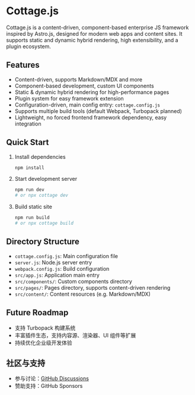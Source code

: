 # Cottage.js
Cottage.js is a content-driven, component-based enterprise JS framework inspired by Astro.js, designed for modern web apps and content sites. It supports static and dynamic hybrid rendering, high extensibility, and a plugin ecosystem.

## Features
- Content-driven, supports Markdown/MDX and more
- Component-based development, custom UI components
- Static & dynamic hybrid rendering for high-performance pages
- Plugin system for easy framework extension
- Configuration-driven, main config entry: `cottage.config.js`
- Supports multiple build tools (default Webpack, Turbopack planned)
- Lightweight, no forced frontend framework dependency, easy integration

## Quick Start
1. Install dependencies
   ```sh
   npm install
   ```
2. Start development server
   ```sh
   npm run dev
   # or npx cottage dev
   ```
3. Build static site
   ```sh
   npm run build
   # or npx cottage build
   ```

## Directory Structure
- `cottage.config.js`: Main configuration file
- `server.js`: Node.js server entry
- `webpack.config.js`: Build configuration
- `src/app.js`: Application main entry
- `src/components/`: Custom components directory
- `src/pages/`: Pages directory, supports content-driven rendering
- `src/content/`: Content resources (e.g. Markdown/MDX)

## Future Roadmap
- 支持 Turbopack 构建系统
- 丰富插件生态，支持内容源、渲染器、UI 组件等扩展
- 持续优化企业级开发体验

## 社区与支持
- 参与讨论：[GitHub Discussions](https://github.com/Hastersun/cottage/discussions)
- 赞助支持：GitHub Sponsors


